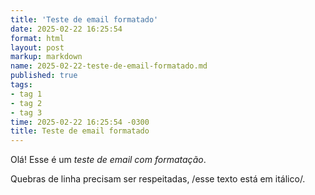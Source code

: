 ```yaml
---
title: 'Teste de email formatado'
date: 2025-02-22 16:25:54
format: html
layout: post
markup: markdown
name: 2025-02-22-teste-de-email-formatado.md
published: true
tags: 
- tag 1
- tag 2
- tag 3
time: 2025-02-22 16:25:54 -0300
title: Teste de email formatado
---
```

Olá! Esse é um *teste de email com formatação*.

Quebras de linha precisam ser respeitadas, /esse texto está em itálico/.
